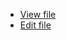  * [View file](https://htmlpreview.github.io?https://raw.githubusercontent.com/johnwcowan/r7rs-work/master/srfi-135x.html)
 * [Edit file](https://github.com/johnwcowan/r7rs-work/blob/master/srfi-135x.html)
